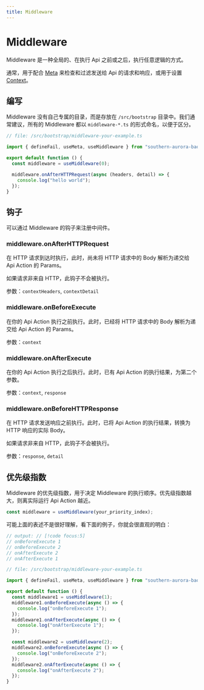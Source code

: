 ```yaml
---
title: Middleware
---
```


# Middleware

Middleware 是一种全局的、在执行 Api 之前或之后，执行任意逻辑的方式。

通常，用于配合 [Meta](/markdown/docs/meta.md) 来检查和过滤发送给 Api 的请求和响应，或用于设置 [Context](/markdown/docs/context.md)。

## 编写

Middleware 没有自己专属的目录，而是存放在 `/src/bootstrap` 目录中。我们通常建议，所有的 Middleware 都以 `middleware-*.ts` 的形式命名，以便于区分。

```ts
// file: /src/bootstrap/middleware-your-example.ts

import { defineFail, useMeta, useMiddleware } from "southern-aurora-bao";

export default function () {
  const middleware = useMiddleware(0);

  middleware.onAfterHTTPRequest(async (headers, detail) => {
    console.log("hello world");
  });
}
```

## 钩子

可以通过 Middleware 的钩子来注册中间件。

### middleware.onAfterHTTPRequest

在 HTTP 请求到达时执行，此时，尚未将 HTTP 请求中的 Body 解析为递交给 Api Action 的 Params。

如果请求非来自 HTTP，此钩子不会被执行。

参数：`contextHeaders`, `contextDetail`

### middleware.onBeforeExecute

在你的 Api Action 执行之前执行。此时，已经将 HTTP 请求中的 Body 解析为递交给 Api Action 的 Params。

参数：`context`

### middleware.onAfterExecute

在你的 Api Action 执行之后执行。此时，已有 Api Action 的执行结果，为第二个参数。

参数：`context`, `response`

### middleware.onBeforeHTTPResponse

在 HTTP 请求发送响应之前执行。此时，已将 Api Action 的执行结果，转换为 HTTP 响应的实际 Body。

如果请求非来自 HTTP，此钩子不会被执行。

参数：`response`, `detail`

## 优先级指数

Middleware 的优先级指数，用于决定 Middleware 的执行顺序。优先级指数越大，则离实际运行 Api Action 越近。

```ts
const middleware = useMiddleware(your_priority_index);
```

可能上面的表述不是很好理解，看下面的例子，你就会很直观的明白：

```ts
// output: // [!code focus:5]
// onBeforeExecute 1
// onBeforeExecute 2
// onAfterExecute 2
// onAfterExecute 1

// file: /src/bootstrap/middleware-your-example.ts

import { defineFail, useMeta, useMiddleware } from "southern-aurora-bao";

export default function () {
  const middleware1 = useMiddleware(1);
  middleware1.onBeforeExecute(async () => {
    console.log("onBeforeExecute 1");
  });
  middleware1.onAfterExecute(async () => {
    console.log("onAfterExecute 1");
  });

  const middleware2 = useMiddleware(2);
  middleware2.onBeforeExecute(async () => {
    console.log("onBeforeExecute 2");
  });
  middleware2.onAfterExecute(async () => {
    console.log("onAfterExecute 2");
  });
}
```
